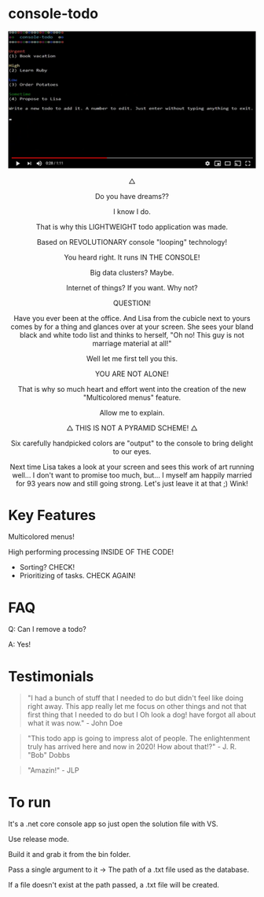 # console-todo
[![Demo](/_docs/YtScreenshot.png)](//www.youtube.com/watch?v=G27zzyAZEsE)

<p align="center">△</p>

<p align="center">Do you have dreams??</p>

<p align="center">I know I do.</p>

<p align="center">That is why this LIGHTWEIGHT todo application was made.</p>

<p align="center">Based on REVOLUTIONARY console "looping" technology!</p>

<p align="center">You heard right. It runs IN THE CONSOLE!</p>

<p align="center">Big data clusters? Maybe.</p>

<p align="center">Internet of things? If you want. Why not?</p>

<p align="center">QUESTION!</p>

<p align="center">Have you ever been at the office. And Lisa from the cubicle next to yours comes by for a thing and glances over at your screen. She sees your bland black and white todo list and thinks to herself, "Oh no! This guy is not marriage material at all!"</p>

<p align="center">Well let me first tell you this.</p>

<p align="center">YOU ARE NOT ALONE!</p>

<p align="center">That is why so much heart and effort went into the creation of the new "Multicolored menus" feature.</p>

<p align="center">Allow me to explain.</p>

<p align="center">△ THIS IS NOT A PYRAMID SCHEME! △</p>

<p align="center">Six carefully handpicked colors are "output" to the console to bring delight to our eyes.</p>

<p align="center">Next time Lisa takes a look at your screen and sees this work of art running well... I don't want to promise too much, but... I myself am happily married for 93 years now and still going strong. Let's just leave it at that ;) Wink!</p>

# Key Features
Multicolored menus!

High performing processing INSIDE OF THE CODE!
- Sorting? CHECK!
- Prioritizing of tasks. CHECK AGAIN!

# FAQ
Q: Can I remove a todo?

A: Yes!

# Testimonials
> "I had a bunch of stuff that I needed to do but didn't feel like doing right away. This app really let me focus on other things and not that first thing that I needed to do but I Oh look a dog! have forgot all about what it was now." - John Doe

> "This todo app is going to impress alot of people. The enlightenment truly has arrived here and now in 2020! How about that!?" - J. R. "Bob" Dobbs

> "Amazin!" - JLP



# To run
It's a .net core console app so just open the solution file with VS.

Use release mode.

Build it and grab it from the bin folder.

Pass a single argument to it -> The path of a .txt file used as the database.

If a file doesn't exist at the path passed, a .txt file will be created.
